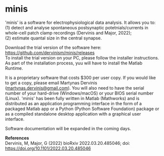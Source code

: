 # minis

'minis' is a software for electrophysiological data analysis.
It allows you to:\
(1) detect and analyse spontaneous postsynaptic potetnials/currents in whole-cell patch clamp recordings (Dervinis and Major, 2022);\
(2) estimate quantal size in the central synapse.

Download the trial version of the software here: https://github.com/dervinism/minis/releases  \
To install the trial version on your PC, please follow the installer instructions. As part of the installation process, yuu will have to install the Matlab Runtime.

It is a proprietary software that costs $300 per user copy. If you would like to get a copy, please email Martynas Dervinis (martynas.dervinis@gmail.com). You will also need to have the serial number of your hard-drive (Windows/macOS) or your BIOS serial number (Linux). 'minis' has been fully written in Matlab (Mathworks) and is distributed as an application programming interface in the form of a packaged Matlab app or a Python (Python Software Foundation) package or as a compiled standalone desktop application with a graphical user interface.

Software documentation will be expanded in the coming days.

**References**\
Dervinis, M, Major, G (2022) bioRxiv 2022.03.20.485046; doi: https://doi.org/10.1101/2022.03.20.485046
